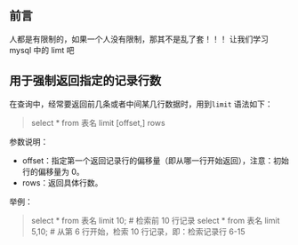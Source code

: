 ## 前言

人都是有限制的，如果一个人没有限制，那其不是乱了套！！！
让我们学习 mysql 中的 limt 吧

## 用于强制返回指定的记录行数

在查询中，经常要返回前几条或者中间某几行数据时，用到`limit`
语法如下：

> select \* from 表名 limit [offset,] rows

参数说明：

- offset：指定第一个返回记录行的偏移量（即从哪一行开始返回），注意：初始行的偏移量为 0。
- rows：返回具体行数。

举例：

> select \* from 表名 limit 10; # 检索前 10 行记录
> select \* from 表名 limit 5,10; # 从第 6 行开始，检索 10 行记录，即：检索记录行 6-15
